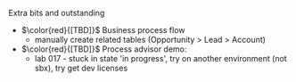 Extra bits and outstanding

- $\color{red}{[TBD]}$ Business process flow
    - manually create related tables (Opportunity > Lead > Account)
- $\color{red}{[TBD]}$ Process advisor demo:
    - lab 017 - stuck in state 'in progress', try on another environment (not sbx), try get dev licenses